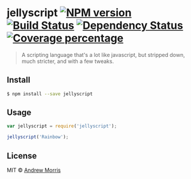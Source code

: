 # jellyscript [![NPM version][npm-image]][npm-url] [![Build Status][travis-image]][travis-url] [![Dependency Status][daviddm-image]][daviddm-url] [![Coverage percentage][coveralls-image]][coveralls-url]
> A scripting language that&#39;s a lot like javascript, but stripped down, much stricter, and with a few tweaks.


## Install

```sh
$ npm install --save jellyscript
```


## Usage

```js
var jellyscript = require('jellyscript');

jellyscript('Rainbow');
```

## License

MIT © [Andrew Morris](http://andrewmorris.io/)


[npm-image]: https://badge.fury.io/js/jellyscript.svg
[npm-url]: https://npmjs.org/package/jellyscript
[travis-image]: https://travis-ci.org/voltrevo/jellyscript.svg?branch=master
[travis-url]: https://travis-ci.org/voltrevo/jellyscript
[daviddm-image]: https://david-dm.org/voltrevo/jellyscript.svg?theme=shields.io
[daviddm-url]: https://david-dm.org/voltrevo/jellyscript
[coveralls-image]: https://coveralls.io/repos/voltrevo/jellyscript/badge.svg
[coveralls-url]: https://coveralls.io/r/voltrevo/jellyscript
